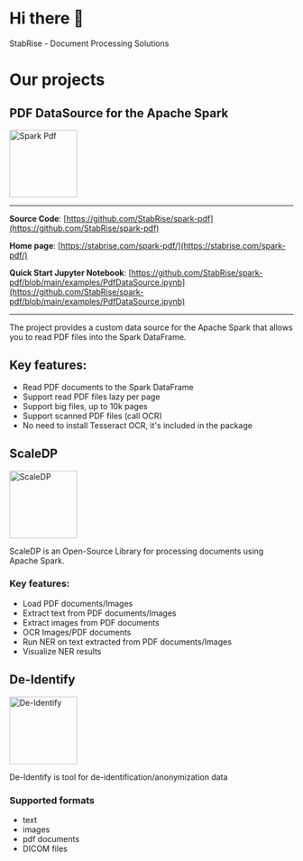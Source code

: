# Hi there 👋

StabRise - Document Processing Solutions

# Our projects

## PDF DataSource for the Apache Spark

<a href="https://stabrise.com/spark-pdf/"><img alt="Spark Pdf" src="https://stabrise.com/media/filer_public_thumbnails/filer_public/16/d6/16d6a0d6-f162-42ad-a5a3-7dc20361ad24/sparkpdf.png__1000x300_subsampling-2.webp" height="120"></a>

---

**Source Code**: [https://github.com/StabRise/spark-pdf](https://github.com/StabRise/spark-pdf)

**Home page**: [https://stabrise.com/spark-pdf/](https://stabrise.com/spark-pdf/)

**Quick Start Jupyter Notebook**: [https://github.com/StabRise/spark-pdf/blob/main/examples/PdfDataSource.ipynb](https://github.com/StabRise/spark-pdf/blob/main/examples/PdfDataSource.ipynb)

---

The project provides a custom data source for the Apache Spark that allows you to read PDF files into the Spark DataFrame.

## Key features:

- Read PDF documents to the Spark DataFrame
- Support read PDF files lazy per page
- Support big files, up to 10k pages
- Support scanned PDF files (call OCR)
- No need to install Tesseract OCR, it's included in the package

## ScaleDP

<a href="https://stabrise.com/scaledp/"><img alt="ScaleDP" src="https://stabrise.com/media/filer_public_thumbnails/filer_public/4a/7d/4a7d97c2-50d7-4b7a-9902-af2df9b574da/scaledplogo.png__1000x300_subsampling-2.webp" height="120" /></a>

ScaleDP is an Open-Source Library for processing documents using Apache Spark.

### Key features:

- Load PDF documents/Images
- Extract text from PDF documents/Images
- Extract images from PDF documents
- OCR Images/PDF documents
- Run NER on text extracted from PDF documents/Images
- Visualize NER results


## De-Identify

<a href="https://deidentify.online"><img alt="De-Identify" src="https://stabrise.com/media/filer_public_thumbnails/filer_public/fb/fe/fbfe4b0c-dadb-4878-88ad-1c0ece0dc053/deidentifylogo.png__1000x300_subsampling-2.webp" height="120" /></a>

De-Identify is tool for de-identification/anonymization data

### Supported formats
 - text
 - images
 - pdf documents
 - DICOM files
